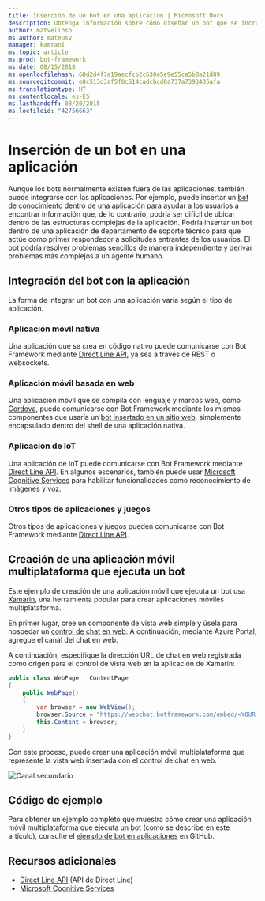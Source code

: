 ```yaml
---
title: Inserción de un bot en una aplicación | Microsoft Docs
description: Obtenga información sobre cómo diseñar un bot que se incrustará en otra aplicación.
author: matvelloso
ms.author: mateusv
manager: kamrani
ms.topic: article
ms.prod: bot-framework
ms.date: 08/15/2018
ms.openlocfilehash: 68d2d4f7a19aecfcb2c630e5e9e55ca5b8a21d89
ms.sourcegitcommit: e8c513d3af5f0c514cadcbcd0a737a7393405afa
ms.translationtype: HT
ms.contentlocale: es-ES
ms.lasthandoff: 08/20/2018
ms.locfileid: "42756663"
---
```

# <a name="embed-a-bot-in-an-app"></a>Inserción de un bot en una aplicación

Aunque los bots normalmente existen fuera de las aplicaciones, también puede integrarse con las aplicaciones. Por ejemplo, puede insertar un [bot de conocimiento](~/bot-service-design-pattern-knowledge-base.md) dentro de una aplicación para ayudar a los usuarios a encontrar información que, de lo contrario, podría ser difícil de ubicar dentro de las estructuras complejas de la aplicación. Podría insertar un bot dentro de una aplicación de departamento de soporte técnico para que actúe como primer respondedor a solicitudes entrantes de los usuarios. El bot podría resolver problemas sencillos de manera independiente y [derivar](~/bot-service-design-pattern-handoff-human.md) problemas más complejos a un agente humano. 

## <a name="integrating-bot-with-app"></a>Integración del bot con la aplicación

La forma de integrar un bot con una aplicación varía según el tipo de aplicación. 

### <a name="native-mobile-app"></a>Aplicación móvil nativa

Una aplicación que se crea en código nativo puede comunicarse con Bot Framework mediante [Direct Line API][directLineAPI], ya sea a través de REST o websockets.

### <a name="web-based-mobile-app"></a>Aplicación móvil basada en web

Una aplicación móvil que se compila con lenguaje y marcos web, como <a href="https://cordova.apache.org/" target="_blank">Cordova</a>, puede comunicarse con Bot Framework mediante los mismos componentes que usaría un [bot insertado en un sitio web](~/bot-service-design-pattern-embed-web-site.md), simplemente encapsulado dentro del shell de una aplicación nativa.

### <a name="iot-app"></a>Aplicación de IoT

Una aplicación de IoT puede comunicarse con Bot Framework mediante [Direct Line API][directLineAPI]. En algunos escenarios, también puede usar <a href="https://www.microsoft.com/cognitive-services/" target="_blank">Microsoft Cognitive Services</a> para habilitar funcionalidades como reconocimiento de imágenes y voz.

### <a name="other-types-of-apps-and-games"></a>Otros tipos de aplicaciones y juegos

Otros tipos de aplicaciones y juegos pueden comunicarse con Bot Framework mediante [Direct Line API][directLineAPI]. 

## <a name="creating-a-cross-platform-mobile-app-that-runs-a-bot"></a>Creación de una aplicación móvil multiplataforma que ejecuta un bot

Este ejemplo de creación de una aplicación móvil que ejecuta un bot usa <a href="https://www.xamarin.com/" target="_blank">Xamarin</a>, una herramienta popular para crear aplicaciones móviles multiplataforma. 

En primer lugar, cree un componente de vista web simple y úsela para hospedar un <a href="https://github.com/Microsoft/BotFramework-WebChat" target="_blank">control de chat en web</a>. A continuación, mediante Azure Portal, agregue el canal del chat en web. 

A continuación, especifique la dirección URL de chat en web registrada como origen para el control de vista web en la aplicación de Xamarin:

```cs
public class WebPage : ContentPage
{
    public WebPage()
    {
        var browser = new WebView();
        browser.Source = "https://webchat.botframework.com/embed/<YOUR SECRET KEY HERE>";
        this.Content = browser;
    }
}
```

Con este proceso, puede crear una aplicación móvil multiplataforma que represente la vista web insertada con el control de chat en web.

![Canal secundario](~/media/bot-service-design-pattern-embed-app/xamarin-apps.png)

## <a name="sample-code"></a>Código de ejemplo

Para obtener un ejemplo completo que muestra cómo crear una aplicación móvil multiplataforma que ejecuta un bot (como se describe en este artículo), consulte el <a href="https://github.com/Microsoft/BotBuilder-Samples/tree/master/CSharp/capability-BotInApps" target="_blank">ejemplo de bot en aplicaciones</a> en GitHub.

## <a name="additional-resources"></a>Recursos adicionales

- [Direct Line API][directLineAPI] (API de Direct Line)
- <a href="https://www.microsoft.com/cognitive-services/" target="_blank">Microsoft Cognitive Services</a>

[directLineAPI]: https://docs.botframework.com/en-us/restapi/directline3/#navtitle
